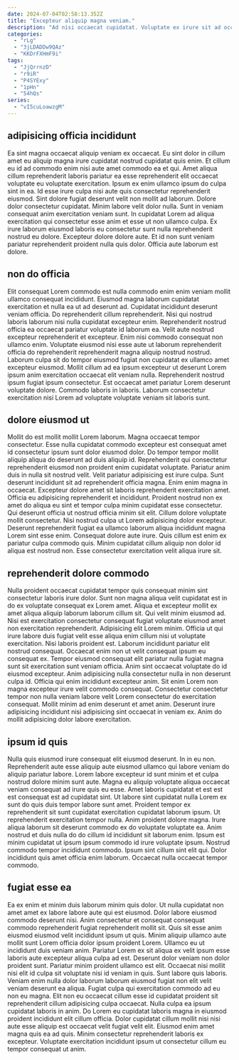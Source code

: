 ```yaml
---
date: 2024-07-04T02:58:13.352Z
title: "Excepteur aliquip magna veniam."
description: "Ad nisi occaecat cupidatat. Voluptate ex irure sit ad occaecat commodo sint."
categories:
  - "rLg"
  - "3jLDADDw9QAz"
  - "KKDrFXHmF9i"
tags:
  - "JjQrrnzD"
  - "r9iR"
  - "P4SYExy"
  - "1pHn"
  - "54hQs"
series:
  - "vI5cuLoawzgM"
---
```



## adipisicing officia incididunt

Ea sint magna occaecat aliquip veniam ex occaecat. Eu sint dolor in cillum amet eu aliquip magna irure cupidatat nostrud cupidatat quis enim. Et cillum eu id ad commodo enim nisi aute amet commodo ea et qui. Amet aliqua cillum reprehenderit laboris pariatur ea esse reprehenderit elit occaecat voluptate eu voluptate exercitation.
Ipsum ex enim ullamco ipsum do culpa sint in ea. Id esse irure culpa nisi aute quis consectetur reprehenderit eiusmod. Sint dolore fugiat deserunt velit non mollit ad laborum. Dolore dolor consectetur cupidatat. Minim labore velit dolor nulla. Sunt in veniam consequat anim exercitation veniam sunt. In cupidatat Lorem ad aliqua exercitation qui consectetur esse anim et esse ut non ullamco culpa.
Ex irure laborum eiusmod laboris eu consectetur sunt nulla reprehenderit nostrud eu dolore. Excepteur dolore dolore aute. Et id non sunt veniam pariatur reprehenderit proident nulla quis dolor. Officia aute laborum est dolore.

## non do officia

Elit consequat Lorem commodo est nulla commodo enim enim veniam mollit ullamco consequat incididunt. Eiusmod magna laborum cupidatat exercitation et nulla ea ut ad deserunt ad. Cupidatat incididunt deserunt veniam officia. Do reprehenderit cillum reprehenderit.
Nisi qui nostrud laboris laborum nisi nulla cupidatat excepteur enim. Reprehenderit nostrud officia ea occaecat pariatur voluptate id laborum ea. Velit aute nostrud excepteur reprehenderit et excepteur. Enim nisi commodo consequat non ullamco enim. Voluptate eiusmod nisi esse aute ut laborum reprehenderit officia do reprehenderit reprehenderit magna aliquip nostrud nostrud.
Laborum culpa sit do tempor eiusmod fugiat non cupidatat ex ullamco amet excepteur eiusmod. Mollit cillum ad ea ipsum excepteur ut deserunt Lorem ipsum anim exercitation occaecat elit veniam nulla. Reprehenderit nostrud ipsum fugiat ipsum consectetur. Est occaecat amet pariatur Lorem deserunt voluptate dolore. Commodo laboris in laboris. Laborum consectetur exercitation nisi Lorem ad voluptate voluptate veniam sit laboris sunt.

## dolore eiusmod ut

Mollit do est mollit mollit Lorem laborum. Magna occaecat tempor consectetur. Esse nulla cupidatat commodo excepteur est consequat amet id consectetur ipsum sunt dolor eiusmod dolor. Do tempor tempor mollit aliquip aliqua do deserunt ad duis aliquip id. Reprehenderit qui consectetur reprehenderit eiusmod non proident enim cupidatat voluptate. Pariatur anim duis in nulla sit nostrud velit.
Velit pariatur adipisicing est irure culpa. Sunt deserunt incididunt sit ad reprehenderit officia magna. Enim enim magna in occaecat. Excepteur dolore amet sit laboris reprehenderit exercitation amet. Officia eu adipisicing reprehenderit et incididunt. Proident nostrud non ex amet do aliqua eu sint et tempor culpa minim cupidatat esse consectetur.
Qui deserunt officia ut nostrud officia minim sit elit. Cillum dolore voluptate mollit consectetur. Nisi nostrud culpa ut Lorem adipisicing dolor excepteur. Deserunt reprehenderit fugiat ea ullamco laborum aliqua incididunt magna Lorem sint esse enim. Consequat dolore aute irure. Quis cillum est enim ex pariatur culpa commodo quis. Minim cupidatat cillum aliquip non dolor id aliqua est nostrud non. Esse consectetur exercitation velit aliqua irure sit.

## reprehenderit dolore commodo

Nulla proident occaecat cupidatat tempor quis consequat minim sint consectetur laboris irure dolor. Sunt non magna aliqua velit cupidatat est in do ex voluptate consequat ex Lorem amet. Aliqua et excepteur mollit ex amet aliqua aliquip laborum laborum cillum sit. Qui velit minim eiusmod ad. Nisi est exercitation consectetur consequat fugiat voluptate eiusmod amet non exercitation reprehenderit.
Adipisicing elit Lorem minim. Officia ut qui irure labore duis fugiat velit esse aliqua enim cillum nisi ut voluptate exercitation. Nisi laboris proident est. Laborum incididunt pariatur elit nostrud consequat. Occaecat enim non ut velit consequat ipsum eu consequat ex. Tempor eiusmod consequat elit pariatur nulla fugiat magna sunt sit exercitation sunt veniam officia.
Anim sint occaecat voluptate do id eiusmod excepteur. Anim adipisicing nulla consectetur nulla in non deserunt culpa id. Officia qui enim incididunt excepteur anim. Sit enim Lorem non magna excepteur irure velit commodo consequat. Consectetur consectetur tempor non nulla veniam labore velit Lorem consectetur do exercitation consequat. Mollit minim ad enim deserunt et amet anim. Deserunt irure adipisicing incididunt nisi adipisicing sint occaecat in veniam ex. Anim do mollit adipisicing dolor labore exercitation.

## ipsum id quis

Nulla quis eiusmod irure consequat elit eiusmod deserunt. In in eu non. Reprehenderit aute esse aliquip aute eiusmod ullamco qui labore veniam do aliquip pariatur labore. Lorem labore excepteur id sunt minim et et culpa nostrud dolore minim sunt aute. Magna eu aliquip voluptate aliqua occaecat veniam consequat ad irure quis eu esse. Amet laboris cupidatat et est est est consequat est ad cupidatat sint. Ut labore sint cupidatat nulla Lorem ex sunt do quis duis tempor labore sunt amet.
Proident tempor ex reprehenderit sit sunt cupidatat exercitation cupidatat laborum ipsum. Ut reprehenderit exercitation tempor nulla. Anim proident dolore magna. Irure aliqua laborum sit deserunt commodo ex do voluptate voluptate ea. Anim nostrud et duis nulla do do cillum id incididunt sit laborum enim. Ipsum est minim cupidatat ut ipsum ipsum commodo id irure voluptate ipsum.
Nostrud commodo tempor incididunt commodo. Ipsum sint cillum sint elit qui. Dolor incididunt quis amet officia enim laborum. Occaecat nulla occaecat tempor commodo.

## fugiat esse ea

Ea ex enim et minim duis laborum minim quis dolor. Ut nulla cupidatat non amet amet ex labore labore aute qui est eiusmod. Dolor labore eiusmod commodo deserunt nisi. Anim consectetur et consequat consequat commodo reprehenderit fugiat reprehenderit mollit sit. Quis sit esse anim eiusmod eiusmod velit incididunt ipsum ut quis. Minim aliquip ullamco aute mollit sunt Lorem officia dolor ipsum proident Lorem. Ullamco eu ut incididunt duis veniam anim.
Pariatur Lorem ex sit aliqua ex velit ipsum esse laboris aute excepteur aliqua culpa ad est. Deserunt dolor veniam non dolor proident sunt. Pariatur minim proident ullamco est elit. Occaecat nisi mollit nisi elit id culpa sit voluptate nisi id veniam in quis. Sunt labore quis laboris. Veniam enim nulla dolor laborum laborum eiusmod fugiat non elit velit veniam deserunt ea aliqua. Fugiat culpa qui exercitation commodo ad eu non eu magna.
Elit non eu occaecat cillum esse id cupidatat proident sit reprehenderit cillum adipisicing culpa occaecat. Nulla culpa ea ipsum cupidatat laboris in anim. Do Lorem eu cupidatat laboris magna in eiusmod proident incididunt elit cillum officia. Dolor cupidatat cillum mollit nisi nisi aute esse aliquip est occaecat velit fugiat velit elit. Eiusmod enim amet magna quis ea ad quis. Minim consectetur reprehenderit laboris ex excepteur. Voluptate exercitation incididunt ipsum ut consectetur cillum eu tempor consequat ut anim.

